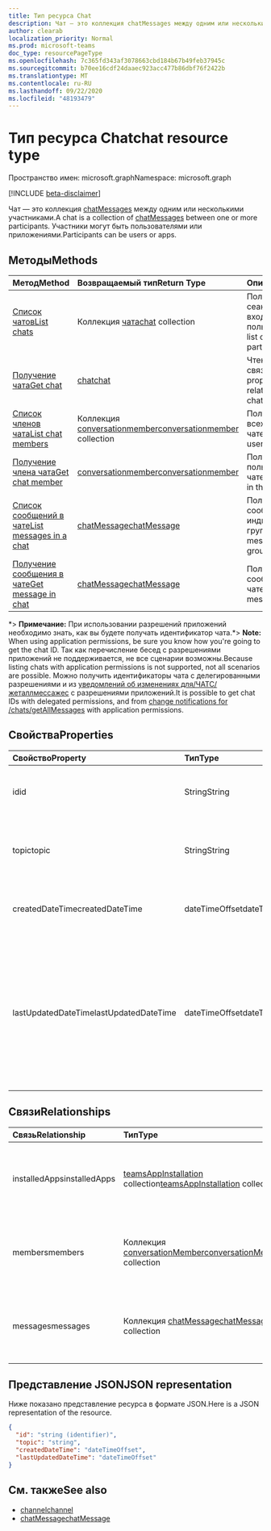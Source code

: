 ```yaml
---
title: Тип ресурса Chat
description: Чат — это коллекция chatMessages между одним или несколькими участниками.
author: clearab
localization_priority: Normal
ms.prod: microsoft-teams
doc_type: resourcePageType
ms.openlocfilehash: 7c365fd343af3078663cbd184b67b49feb37945c
ms.sourcegitcommit: b70ee16cdf24daaec923acc477b86dbf76f2422b
ms.translationtype: MT
ms.contentlocale: ru-RU
ms.lasthandoff: 09/22/2020
ms.locfileid: "48193479"
---
```

# <a name="chat-resource-type"></a><span data-ttu-id="e9059-103">Тип ресурса Chat</span><span class="sxs-lookup"><span data-stu-id="e9059-103">chat resource type</span></span>

<span data-ttu-id="e9059-104">Пространство имен: microsoft.graph</span><span class="sxs-lookup"><span data-stu-id="e9059-104">Namespace: microsoft.graph</span></span>

[!INCLUDE [beta-disclaimer](../../includes/beta-disclaimer.md)]

<span data-ttu-id="e9059-105">Чат — это коллекция [chatMessages](chatmessage.md) между одним или несколькими участниками.</span><span class="sxs-lookup"><span data-stu-id="e9059-105">A chat is a collection of [chatMessages](chatmessage.md) between one or more participants.</span></span> <span data-ttu-id="e9059-106">Участники могут быть пользователями или приложениями.</span><span class="sxs-lookup"><span data-stu-id="e9059-106">Participants can be users or apps.</span></span>

## <a name="methods"></a><span data-ttu-id="e9059-107">Методы</span><span class="sxs-lookup"><span data-stu-id="e9059-107">Methods</span></span>

|  <span data-ttu-id="e9059-108">Метод</span><span class="sxs-lookup"><span data-stu-id="e9059-108">Method</span></span>       |  <span data-ttu-id="e9059-109">Возвращаемый тип</span><span class="sxs-lookup"><span data-stu-id="e9059-109">Return Type</span></span>  | <span data-ttu-id="e9059-110">Описание</span><span class="sxs-lookup"><span data-stu-id="e9059-110">Description</span></span>| <span data-ttu-id="e9059-111">Разрешения</span><span class="sxs-lookup"><span data-stu-id="e9059-111">Permissions</span></span> |
|:---------------|:--------|:----------|-----------|
|[<span data-ttu-id="e9059-112">Список чатов</span><span class="sxs-lookup"><span data-stu-id="e9059-112">List chats</span></span>](../api/chat-list.md) | <span data-ttu-id="e9059-113">Коллекция [чата](chat.md)</span><span class="sxs-lookup"><span data-stu-id="e9059-113">[chat](chat.md) collection</span></span> | <span data-ttu-id="e9059-114">Получение списка сеансов, в которые входит пользователь.</span><span class="sxs-lookup"><span data-stu-id="e9059-114">Get the list of chats a user is part of.</span></span>| <span data-ttu-id="e9059-115">**Только делегированные**</span><span class="sxs-lookup"><span data-stu-id="e9059-115">**Delegated only**</span></span> |
|[<span data-ttu-id="e9059-116">Получение чата</span><span class="sxs-lookup"><span data-stu-id="e9059-116">Get chat</span></span>](../api/chat-get.md) | [<span data-ttu-id="e9059-117">chat</span><span class="sxs-lookup"><span data-stu-id="e9059-117">chat</span></span>](chat.md) | <span data-ttu-id="e9059-118">Чтение свойств и связей чата.</span><span class="sxs-lookup"><span data-stu-id="e9059-118">Read properties and relationships of the chat.</span></span>| <span data-ttu-id="e9059-119">**Только делегированные**</span><span class="sxs-lookup"><span data-stu-id="e9059-119">**Delegated only**</span></span> |
|[<span data-ttu-id="e9059-120">Список членов чата</span><span class="sxs-lookup"><span data-stu-id="e9059-120">List chat members</span></span>](../api/conversationmember-list.md) | <span data-ttu-id="e9059-121">Коллекция [conversationmember](conversationmember.md)</span><span class="sxs-lookup"><span data-stu-id="e9059-121">[conversationmember](conversationmember.md) collection</span></span> | <span data-ttu-id="e9059-122">Получение списка всех пользователей в чате.</span><span class="sxs-lookup"><span data-stu-id="e9059-122">Get the list of all users in the chat.</span></span>| <span data-ttu-id="e9059-123">Делегирование и приложение \*</span><span class="sxs-lookup"><span data-stu-id="e9059-123">Delegated and application\*</span></span> |
|[<span data-ttu-id="e9059-124">Получение члена чата</span><span class="sxs-lookup"><span data-stu-id="e9059-124">Get chat member</span></span>](../api/conversationmember-get.md) | [<span data-ttu-id="e9059-125">conversationmember</span><span class="sxs-lookup"><span data-stu-id="e9059-125">conversationmember</span></span>](conversationmember.md) | <span data-ttu-id="e9059-126">Получение одного пользователя в чате.</span><span class="sxs-lookup"><span data-stu-id="e9059-126">Get a single user in the chat.</span></span>| <span data-ttu-id="e9059-127">Делегирование и приложение \*</span><span class="sxs-lookup"><span data-stu-id="e9059-127">Delegated and application\*</span></span> |
|[<span data-ttu-id="e9059-128">Список сообщений в чате</span><span class="sxs-lookup"><span data-stu-id="e9059-128">List messages in a chat</span></span>](../api/chat-list-message.md)  | [<span data-ttu-id="e9059-129">chatMessage</span><span class="sxs-lookup"><span data-stu-id="e9059-129">chatMessage</span></span>](../resources/chatmessage.md) | <span data-ttu-id="e9059-130">Получение сообщений в индивидуальном или групповом чате.</span><span class="sxs-lookup"><span data-stu-id="e9059-130">Get messages in a 1:1 or group chat.</span></span> | <span data-ttu-id="e9059-131">Делегирование и приложение \*</span><span class="sxs-lookup"><span data-stu-id="e9059-131">Delegated and application\*</span></span> |
|[<span data-ttu-id="e9059-132">Получение сообщения в чате</span><span class="sxs-lookup"><span data-stu-id="e9059-132">Get message in chat</span></span>](../api/chat-get-message.md)  | [<span data-ttu-id="e9059-133">chatMessage</span><span class="sxs-lookup"><span data-stu-id="e9059-133">chatMessage</span></span>](../resources/chatmessage.md) | <span data-ttu-id="e9059-134">Получение одного сообщения в чате.</span><span class="sxs-lookup"><span data-stu-id="e9059-134">Get a single message in a chat.</span></span> | <span data-ttu-id="e9059-135">Делегирование и приложение \*</span><span class="sxs-lookup"><span data-stu-id="e9059-135">Delegated and application\*</span></span> |

<span data-ttu-id="e9059-136">\*> **Примечание:** При использовании разрешений приложений необходимо знать, как вы будете получать идентификатор чата.</span><span class="sxs-lookup"><span data-stu-id="e9059-136">\*> **Note:** When using application permissions, be sure you know how you're going to get the chat ID.</span></span> <span data-ttu-id="e9059-137">Так как перечисление бесед с разрешениями приложений не поддерживается, не все сценарии возможны.</span><span class="sxs-lookup"><span data-stu-id="e9059-137">Because listing chats with application permissions is not supported, not all scenarios are possible.</span></span> <span data-ttu-id="e9059-138">Можно получить идентификаторы чата с делегированными разрешениями и из [уведомлений об изменениях для/ЧАТС/жеталлмессажес](../api/subscription-post-subscriptions.md) с разрешениями приложений.</span><span class="sxs-lookup"><span data-stu-id="e9059-138">It is possible to get chat IDs with delegated permissions, and from [change notifications for /chats/getAllMessages](../api/subscription-post-subscriptions.md) with application permissions.</span></span>

## <a name="properties"></a><span data-ttu-id="e9059-139">Свойства</span><span class="sxs-lookup"><span data-stu-id="e9059-139">Properties</span></span>

| <span data-ttu-id="e9059-140">Свойство</span><span class="sxs-lookup"><span data-stu-id="e9059-140">Property</span></span>   | <span data-ttu-id="e9059-141">Тип</span><span class="sxs-lookup"><span data-stu-id="e9059-141">Type</span></span> |<span data-ttu-id="e9059-142">Описание</span><span class="sxs-lookup"><span data-stu-id="e9059-142">Description</span></span>|
|:---------------|:--------|:----------|
| <span data-ttu-id="e9059-143">id</span><span class="sxs-lookup"><span data-stu-id="e9059-143">id</span></span>| <span data-ttu-id="e9059-144">String</span><span class="sxs-lookup"><span data-stu-id="e9059-144">String</span></span>| <span data-ttu-id="e9059-145">Уникальный идентификатор чата.</span><span class="sxs-lookup"><span data-stu-id="e9059-145">The chat's unique identifier.</span></span> <span data-ttu-id="e9059-146">Только для чтения.</span><span class="sxs-lookup"><span data-stu-id="e9059-146">Read-only.</span></span>|
| <span data-ttu-id="e9059-147">topic</span><span class="sxs-lookup"><span data-stu-id="e9059-147">topic</span></span>| <span data-ttu-id="e9059-148">String</span><span class="sxs-lookup"><span data-stu-id="e9059-148">String</span></span>|  <span data-ttu-id="e9059-149">Необязательно Тема или тема чата.</span><span class="sxs-lookup"><span data-stu-id="e9059-149">(Optional) Subject or topic for the chat.</span></span> <span data-ttu-id="e9059-150">Доступно только для чатов групп.</span><span class="sxs-lookup"><span data-stu-id="e9059-150">Only available for group chats.</span></span>|
| <span data-ttu-id="e9059-151">createdDateTime</span><span class="sxs-lookup"><span data-stu-id="e9059-151">createdDateTime</span></span>| <span data-ttu-id="e9059-152">dateTimeOffset</span><span class="sxs-lookup"><span data-stu-id="e9059-152">dateTimeOffset</span></span>|  <span data-ttu-id="e9059-153">Дата и время создания чата.</span><span class="sxs-lookup"><span data-stu-id="e9059-153">Date and time at which the chat was created.</span></span> <span data-ttu-id="e9059-154">Только для чтения.</span><span class="sxs-lookup"><span data-stu-id="e9059-154">Read-only.</span></span>|
| <span data-ttu-id="e9059-155">lastUpdatedDateTime</span><span class="sxs-lookup"><span data-stu-id="e9059-155">lastUpdatedDateTime</span></span>| <span data-ttu-id="e9059-156">dateTimeOffset</span><span class="sxs-lookup"><span data-stu-id="e9059-156">dateTimeOffset</span></span>|  <span data-ttu-id="e9059-157">Дата и время переименования чата или изменения членства.</span><span class="sxs-lookup"><span data-stu-id="e9059-157">Date and time at which the chat was renamed or membership changed.</span></span> <span data-ttu-id="e9059-158">Ластупдатеддатетиме не обновляется при отправке сообщения в чат.</span><span class="sxs-lookup"><span data-stu-id="e9059-158">lastUpdatedDateTime is not updated when a message is sent to the chat.</span></span> <span data-ttu-id="e9059-159">Только для чтения.</span><span class="sxs-lookup"><span data-stu-id="e9059-159">Read-only.</span></span>|

## <a name="relationships"></a><span data-ttu-id="e9059-160">Связи</span><span class="sxs-lookup"><span data-stu-id="e9059-160">Relationships</span></span>

| <span data-ttu-id="e9059-161">Связь</span><span class="sxs-lookup"><span data-stu-id="e9059-161">Relationship</span></span> | <span data-ttu-id="e9059-162">Тип</span><span class="sxs-lookup"><span data-stu-id="e9059-162">Type</span></span> |<span data-ttu-id="e9059-163">Описание</span><span class="sxs-lookup"><span data-stu-id="e9059-163">Description</span></span>|
|:---------------|:--------|:----------|
| <span data-ttu-id="e9059-164">installedApps</span><span class="sxs-lookup"><span data-stu-id="e9059-164">installedApps</span></span> | <span data-ttu-id="e9059-165">[teamsAppInstallation](teamsappinstallation.md) collection</span><span class="sxs-lookup"><span data-stu-id="e9059-165">[teamsAppInstallation](teamsappinstallation.md) collection</span></span> | <span data-ttu-id="e9059-166">Коллекция всех приложений в чате.</span><span class="sxs-lookup"><span data-stu-id="e9059-166">A collection of all the apps in the chat.</span></span> <span data-ttu-id="e9059-167">Допускается значение null.</span><span class="sxs-lookup"><span data-stu-id="e9059-167">Nullable.</span></span> |
| <span data-ttu-id="e9059-168">members</span><span class="sxs-lookup"><span data-stu-id="e9059-168">members</span></span> | <span data-ttu-id="e9059-169">Коллекция [conversationMember](conversationmember.md)</span><span class="sxs-lookup"><span data-stu-id="e9059-169">[conversationMember](conversationmember.md) collection</span></span> | <span data-ttu-id="e9059-170">Коллекция всех людей в чате.</span><span class="sxs-lookup"><span data-stu-id="e9059-170">A collection of all people in the chat.</span></span> <span data-ttu-id="e9059-171">Допускается значение null.</span><span class="sxs-lookup"><span data-stu-id="e9059-171">Nullable.</span></span> |
| <span data-ttu-id="e9059-172">messages</span><span class="sxs-lookup"><span data-stu-id="e9059-172">messages</span></span> | <span data-ttu-id="e9059-173">Коллекция [chatMessage](chatmessage.md)</span><span class="sxs-lookup"><span data-stu-id="e9059-173">[chatMessage](chatmessage.md) collection</span></span> | <span data-ttu-id="e9059-174">Коллекция всех сообщений в чате.</span><span class="sxs-lookup"><span data-stu-id="e9059-174">A collection of all the messages in the chat.</span></span> <span data-ttu-id="e9059-175">Допускается значение null.</span><span class="sxs-lookup"><span data-stu-id="e9059-175">Nullable.</span></span> |

## <a name="json-representation"></a><span data-ttu-id="e9059-176">Представление JSON</span><span class="sxs-lookup"><span data-stu-id="e9059-176">JSON representation</span></span>

<span data-ttu-id="e9059-177">Ниже показано представление ресурса в формате JSON.</span><span class="sxs-lookup"><span data-stu-id="e9059-177">Here is a JSON representation of the resource.</span></span>

<!-- {
  "blockType": "resource",
  "keyProperty": "id",
  "@odata.type": "microsoft.graph.chat"
}-->

```json
{
  "id": "string (identifier)",
  "topic": "string",
  "createdDateTime": "dateTimeOffset",
  "lastUpdatedDateTime": "dateTimeOffset"
}

```

## <a name="see-also"></a><span data-ttu-id="e9059-178">См. также</span><span class="sxs-lookup"><span data-stu-id="e9059-178">See also</span></span>

- [<span data-ttu-id="e9059-179">channel</span><span class="sxs-lookup"><span data-stu-id="e9059-179">channel</span></span>](channel.md)
- [<span data-ttu-id="e9059-180">chatMessage</span><span class="sxs-lookup"><span data-stu-id="e9059-180">chatMessage</span></span>](chatmessage.md)

<!-- uuid: 8fcb5dbc-d5aa-4681-8e31-b001d5168d79
2015-10-25 14:57:30 UTC -->
<!--
{
  "type": "#page.annotation",
  "description": "chat resource",
  "keywords": "",
  "section": "documentation",
  "tocPath": ""
}
-->


